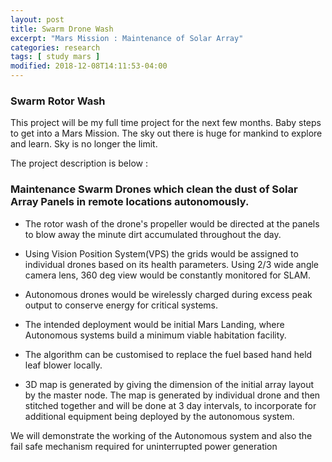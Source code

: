 ```yaml
---
layout: post
title: Swarm Drone Wash
excerpt: "Mars Mission : Maintenance of Solar Array"
categories: research
tags: [ study mars ]
modified: 2018-12-08T14:11:53-04:00
---
```

### Swarm Rotor Wash

This project will be my full time project for the next few months. Baby steps to get into a Mars Mission.
The sky out there is huge for mankind to explore and learn. Sky is no longer the limit.


The project description is below :


### Maintenance Swarm Drones which clean the dust of Solar Array Panels in remote locations autonomously.

- The rotor wash of the drone's propeller would be directed at the panels to blow away the minute dirt accumulated throughout the day.

- Using Vision Position System(VPS) the grids would be assigned to individual drones based on its health parameters. Using 2/3 wide angle camera lens, 360 deg view would be constantly monitored for SLAM.

- Autonomous drones would be wirelessly charged during excess peak output to conserve energy for critical systems.

- The intended deployment would be initial Mars Landing, where Autonomous systems build a minimum viable habitation facility.

- The algorithm can be customised to replace the fuel based hand held leaf blower locally.

- 3D map is generated by giving the dimension of the initial array layout by the master node. The map is generated by individual drone and then stitched together and will be done at 3 day intervals,
to incorporate for additional equipment being deployed by the autonomous system.


We will demonstrate the working of the Autonomous system and also the fail safe mechanism required for uninterrupted power generation
